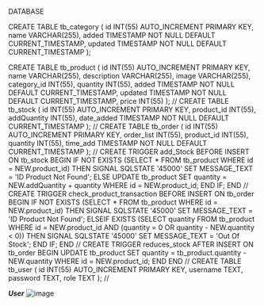DATABASE

  CREATE TABLE tb_category (
    id INT(55) AUTO_INCREMENT PRIMARY KEY,
    name VARCHAR(255),
    added TIMESTAMP NOT NULL DEFAULT CURRENT_TIMESTAMP,
    updated TIMESTAMP NOT NULL DEFAULT CURRENT_TIMESTAMP
);
  
  CREATE TABLE tb_product (
    id INT(55) AUTO_INCREMENT PRIMARY KEY,
    name VARCHAR(255),
    description VARCHAR(255),
    image VARCHAR(255),
    category_id INT(55),
    quantity INT(55),
    added TIMESTAMP NOT NULL DEFAULT CURRENT_TIMESTAMP,
    updated TIMESTAMP NOT NULL DEFAULT CURRENT_TIMESTAMP,
    price INT(55)
);
  //
  CREATE TABLE tb_stock (
    id INT(55) AUTO_INCREMENT PRIMARY KEY,
    product_id INT(55),
    addQuantity INT(55),
    date_added TIMESTAMP NOT NULL DEFAULT CURRENT_TIMESTAMP
);
//
  CREATE TABLE tb_order (
    id INT(55) AUTO_INCREMENT PRIMARY KEY,
    order_list INT(55),
    product_id INT(55),
    quantity INT(55),
    time_add TIMESTAMP NOT NULL DEFAULT CURRENT_TIMESTAMP
);
//
  CREATE  TRIGGER  add_Stock
  BEFORE  INSERT ON  tb_stock
  BEGIN
	  IF NOT EXISTS (SELECT * FROM tb_product WHERE id = NEW.product_id) THEN
    	  SIGNAL SQLSTATE '45000' SET MESSAGE_TEXT = 'ID Product Not Found';
      ELSE
      	UPDATE tb_product SET quantity = NEW.addQuantity + quantity WHERE id = NEW.product_id;
     END IF;
  END
//
  CREATE  TRIGGER  check_product_transaction
  BEFORE  INSERT ON  tb_order
  BEGIN
	  IF NOT EXISTS (SELECT * FROM tb_product WHERE id = NEW.product_id) THEN
    	  SIGNAL SQLSTATE '45000' SET MESSAGE_TEXT = 'ID Product Not Found';
      ELSEIF
    	  EXISTS (SELECT quantity FROM tb_product WHERE id = NEW.product_id AND (quantity = 0 OR quantity - NEW.quantity < 0)) 
          THEN SIGNAL SQLSTATE '45000' SET MESSAGE_TEXT = 'Out Of Stock';
     END IF;
  END
//
  CREATE  TRIGGER  reduces_stock
AFTER INSERT ON  tb_order
    BEGIN
        UPDATE tb_product SET quantity = tb_product.quantity - NEW.quantity
        WHERE id = NEW.product_id;
    END
END
//
CREATE TABLE tb_user
(
    id INT(55) AUTO_INCREMENT PRIMARY KEY,
    username TEXT,
    password TEXT,
    role TEXT
);
//

***User***
![image](https://user-images.githubusercontent.com/106986765/183903360-4a3153d8-f21a-4053-88f4-d2c0d53fdf8b.png)

  

